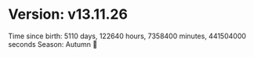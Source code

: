 # Version: v13.11.26
Time since birth: 5110 days, 122640 hours, 7358400 minutes, 441504000 seconds
Season: Autumn 🍁
